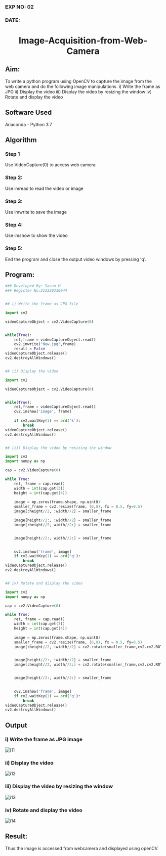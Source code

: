 ### EXP NO: 02
### DATE:

# <p align='center'> Image-Acquisition-from-Web-Camera</p>
## Aim:
To write a python program using OpenCV to capture the image from the web camera and do the following image manipulations.
i) Write the frame as JPG 
ii) Display the video 
iii) Display the video by resizing the window
iv) Rotate and display the video

## Software Used
Anaconda - Python 3.7
## Algorithm
### Step 1
Use VideoCapture(0) to access web camera

### Step 2:
Use imread to read the video or image

### Step 3:
Use imwrite to save the image

### Step 4:
Use imshow to show the video

### Step 5:
End the program and close the output video windows by pressing 'q'.
## Program:
``` Python
### Developed By: Saran M
### Register No:212220230044


## i) Write the frame as JPG file

import cv2

videoCaptureObject = cv2.VideoCapture(0)


while(True):
    ret,frame = videoCaptureObject.read()
    cv2.imwrite("New.jpg",frame)
    result = False
videoCaptureObject.release()
cv2.destroyAllWindows()


## ii) Display the video

import cv2

videoCaptureObject = cv2.VideoCapture(0)


while(True):
    ret,frame = videoCaptureObject.read()
    cv2.imshow('image', frame)
    
    if cv2.waitKey(1) == ord('k'):
        break
videoCaptureObject.release()
cv2.destroyAllWindows()


## iii) Display the video by resizing the window

import cv2
import numpy as np

cap = cv2.VideoCapture(0)

while True:
    ret, frame = cap.read()
    width = int(cap.get(3))
    height = int(cap.get(4))
    
    image = np.zeros(frame.shape, np.uint8)
    smaller_frame = cv2.resize(frame, (0,0), fx = 0.5, fy=0.5)
    image[:height//2, :width//2] = smaller_frame

    image[height//2:, :width//2] = smaller_frame
    image[:height//2, width//2:] = smaller_frame


    image[height//2:, width//2:] = smaller_frame
    

    cv2.imshow('frame', image)
    if cv2.waitKey(1) == ord('q'):
        break
videoCaptureObject.release()
cv2.destroyAllWindows()


## iv) Rotate and display the video

import cv2
import numpy as np

cap = cv2.VideoCapture(0)

while True:
    ret, frame = cap.read()
    width = int(cap.get(3))
    height = int(cap.get(4))
    
    image = np.zeros(frame.shape, np.uint8)
    smaller_frame = cv2.resize(frame, (0,0), fx = 0.5, fy=0.5)
    image[:height//2, :width//2] = cv2.rotate(smaller_frame,cv2.cv2.ROTATE_180)


    image[height//2:, :width//2] = smaller_frame
    image[:height//2, width//2:] = cv2.rotate(smaller_frame,cv2.cv2.ROTATE_180)


    image[height//2:, width//2:] = smaller_frame
    

    cv2.imshow('frame', image)
    if cv2.waitKey(1) == ord('q'):
        break
videoCaptureObject.release()
cv2.destroyAllWindows()

```
## Output

### i) Write the frame as JPG image
![i11](https://user-images.githubusercontent.com/75235427/161986895-f68f22ae-73e2-452e-b19f-b9bb03385c0f.jpg)


### ii) Display the video

![i12](https://user-images.githubusercontent.com/75235427/161986917-2c61b242-3470-47d8-892b-2a570b2015b6.jpg)


### iii) Display the video by resizing the window

![i13](https://user-images.githubusercontent.com/75235427/161986931-2e834e12-c24b-4553-989f-fa5964512da8.jpg)


### iv) Rotate and display the video

![i14](https://user-images.githubusercontent.com/75235427/161986954-2a37885f-5501-43fc-8975-f99bc8beb4f3.jpg)


## Result:
Thus the image is accessed from webcamera and displayed using openCV.
